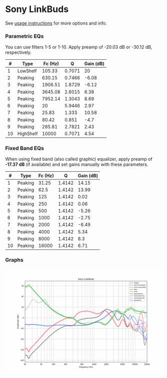 # Sony LinkBuds
See [usage instructions](https://github.com/jaakkopasanen/AutoEq#usage) for more options and info.

### Parametric EQs
You can use filters 1-5 or 1-10. Apply preamp of -20.03 dB or -30.12 dB, respectively.

|   # | Type      |   Fc (Hz) |      Q |   Gain (dB) |
|-----|-----------|-----------|--------|-------------|
|   1 | LowShelf  |    105.33 | 0.7071 |       20    |
|   2 | Peaking   |    630.15 | 0.7466 |       -6.08 |
|   3 | Peaking   |   1906.51 | 1.8729 |       -6.12 |
|   4 | Peaking   |   3645.08 | 2.6015 |        6.38 |
|   5 | Peaking   |   7952.14 | 1.3043 |        8.69 |
|   6 | Peaking   |     20    | 5.9446 |        2.97 |
|   7 | Peaking   |     25.83 | 1.333  |       10.58 |
|   8 | Peaking   |     80.42 | 0.851  |       -4.7  |
|   9 | Peaking   |    285.81 | 2.7821 |        2.43 |
|  10 | HighShelf |  10000    | 0.7071 |        4.54 |

### Fixed Band EQs
When using fixed band (also called graphic) equalizer, apply preamp of **-17.37 dB** (if available) and set gains manually with these parameters.

|   # | Type    |   Fc (Hz) |      Q |   Gain (dB) |
|-----|---------|-----------|--------|-------------|
|   1 | Peaking |     31.25 | 1.4142 |       14.15 |
|   2 | Peaking |     62.5  | 1.4142 |       13.99 |
|   3 | Peaking |    125    | 1.4142 |        0.02 |
|   4 | Peaking |    250    | 1.4142 |        0.06 |
|   5 | Peaking |    500    | 1.4142 |       -5.26 |
|   6 | Peaking |   1000    | 1.4142 |       -2.75 |
|   7 | Peaking |   2000    | 1.4142 |       -6.49 |
|   8 | Peaking |   4000    | 1.4142 |        5.34 |
|   9 | Peaking |   8000    | 1.4142 |        8.3  |
|  10 | Peaking |  16000    | 1.4142 |        6.71 |

### Graphs
![](./Sony%20LinkBuds.png)
